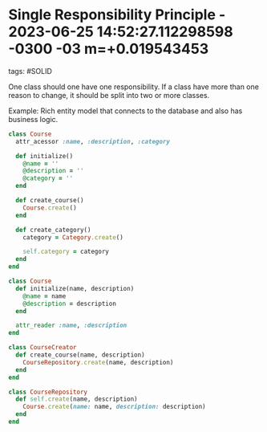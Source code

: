 # Single Responsibility Principle - 2023-06-25 14:52:27.112298598 -0300 -03 m=+0.019543453

tags: #SOLID

One class should one have one responsibility. If a class have more than one reason to change,
it should be split into two or more classes.

Example: Rich entity model that connects to the database and also has business logic.

```ruby
class Course
  attr_acessor :name, :description, :category

  def initialize()
    @name = ''
    @description = ''
    @category = ''
  end

  def create_course()
    Course.create()
  end

  def create_category()
    category = Category.create()

    self.category = category
  end
end
```

```ruby
class Course
  def initialize(name, description)
    @name = name
    @description = description
  end

  attr_reader :name, :description
end

class CourseCreator
  def create_course(name, description)
    CourseRepository.create(name, description)
  end
end

class CourseRepository
  def self.create(name, description)
    Course.create(name: name, description: description)
  end
end
```
